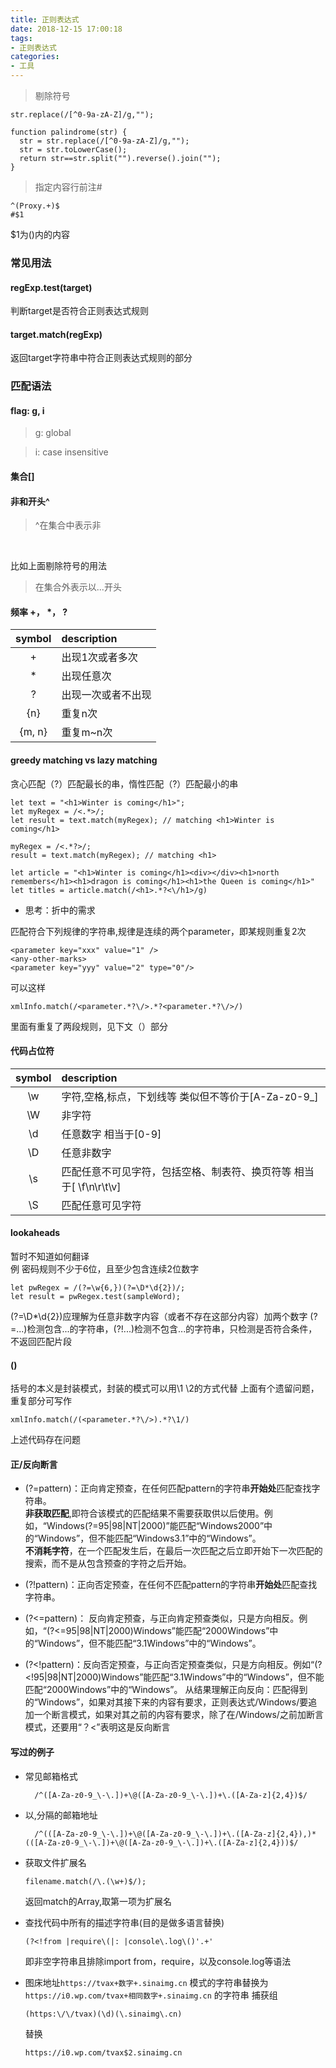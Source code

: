 ```yaml
---
title: 正则表达式
date: 2018-12-15 17:00:18
tags: 
- 正则表达式
categories: 
- 工具
---
```

>剔除符号
```
str.replace(/[^0-9a-zA-Z]/g,"");
```
```
function palindrome(str) {
  str = str.replace(/[^0-9a-zA-Z]/g,"");
  str = str.toLowerCase();
  return str==str.split("").reverse().join("");
}
```
>指定内容行前注#
```
^(Proxy.+)$
#$1
```
$1为()内的内容

### 常见用法
#### regExp.test(target)
判断target是否符合正则表达式规则

#### target.match(regExp)
返回target字符串中符合正则表达式规则的部分

### 匹配语法
#### flag: g, i
> g: global

> i: case insensitive

#### 集合[]
#### 非和开头^
 > ^在集合中表示非
 <br>

 比如上面剔除符号的用法
 > 在集合外表示以...开头
#### 频率 +， *， ?
symbol |description 
:----:|:----------
 + |  出现1次或者多次
 * |  出现任意次
 ? |  出现一次或者不出现
 {n} | 重复n次
 {m, n} | 重复m~n次

#### greedy matching vs lazy matching
贪心匹配（?）匹配最长的串，惰性匹配（?）匹配最小的串
```
let text = "<h1>Winter is coming</h1>";
let myRegex = /<.*>/; 
let result = text.match(myRegex); // matching <h1>Winter is coming</h1>

myRegex = /<.*?>/; 
result = text.match(myRegex); // matching <h1>

let article = "<h1>Winter is coming</h1><div></div><h1>north remembers</h1><h1>dragon is coming</h1><h1>the Queen is coming</h1>"
let titles = article.match(/<h1>.*?<\/h1>/g)

```
+ 思考：折中的需求

匹配符合下列规律的字符串,规律是连续的两个parameter，即某规则重复2次
```
<parameter key="xxx" value="1" />
<any-other-marks>
<parameter key="yyy" value="2" type="0"/>
```
可以这样
```
xmlInfo.match(/<parameter.*?\/>.*?<parameter.*?\/>/)
```
里面有重复了两段规则，见下文（）部分
#### 代码占位符

symbol |description 
:----:|:----------
\w |  字符,空格,标点，下划线等 类似但不等价于[A-Za-z0-9_] 
\W |  非字符
\d |  任意数字 相当于[0-9]
\D |  任意非数字
\s |  匹配任意不可见字符，包括空格、制表符、换页符等 相当于[ \f\n\r\t\v]
\S |  匹配任意可见字符

#### lookaheads
暂时不知道如何翻译<br>
例 密码规则不少于6位，且至少包含连续2位数字
```
let pwRegex = /(?=\w{6,})(?=\D*\d{2})/;
let result = pwRegex.test(sampleWord);
```
(?=\D*\d{2})应理解为任意非数字内容（或者不存在这部分内容）加两个数字
(?=...)检测包含...的字符串，(?!...)检测不包含...的字符串，只检测是否符合条件，不返回匹配片段
#### ()
括号的本义是封装模式，封装的模式可以用\1 \2的方式代替
上面有个遗留问题，重复部分可写作
```
xmlInfo.match(/(<parameter.*?\/>).*?\1/)
```
上述代码存在问题
#### 正/反向断言
+ (?=pattern)：正向肯定预查，在任何匹配pattern的字符串<b>开始处</b>匹配查找字符串。<br><b>非获取匹配</b>,即符合该模式的匹配结果不需要获取供以后使用。例如，“Windows(?=95|98|NT|2000)”能匹配“Windows2000”中的“Windows”，但不能匹配“Windows3.1”中的“Windows”。<br><b>不消耗字符</b>，在一个匹配发生后，在最后一次匹配之后立即开始下一次匹配的搜索，而不是从包含预查的字符之后开始。

+ (?!pattern)：正向否定预查，在任何不匹配pattern的字符串<b>开始处</b>匹配查找字符串。

+ (?<=pattern)： 反向肯定预查，与正向肯定预查类似，只是方向相反。例如，“(?<=95|98|NT|2000)Windows”能匹配“2000Windows”中的“Windows”，但不能匹配“3.1Windows”中的“Windows”。

+ (?<!pattern)：反向否定预查，与正向否定预查类似，只是方向相反。例如“(?<!95|98|NT|2000)Windows”能匹配“3.1Windows”中的“Windows”，但不能匹配“2000Windows”中的“Windows”。
从结果理解正向反向：匹配得到的“Windows”，如果对其接下来的内容有要求，正则表达式/Windows/要追加一个断言模式，如果对其之前的内容有要求，除了在/Windows/之前加断言模式，还要用“？<”表明这是反向断言
#### 写过的例子
+ 常见邮箱格式<br>
  ```
    /^([A-Za-z0-9_\-\.])+\@([A-Za-z0-9_\-\.])+\.([A-Za-z]{2,4})$/
  ```
+ 以,分隔的邮箱地址<br>
  ```
    /^(([A-Za-z0-9_\-\.])+\@([A-Za-z0-9_\-\.])+\.([A-Za-z]{2,4}),)*(([A-Za-z0-9_\-\.])+\@([A-Za-z0-9_\-\.])+\.([A-Za-z]{2,4}))$/
  ```
+ 获取文件扩展名
  ```
  filename.match(/\.(\w+)$/);
  ```
  返回match的Array,取第一项为扩展名

+ 查找代码中所有的描述字符串(目的是做多语言替换)
  ```
  (?<!from |require\(|: |console\.log\()'.+'
  ```
  即非空字符串且排除import from，require，以及console.log等语法

+ 图床地址`https://tvax+数字+.sinaimg.cn` 模式的字符串替换为 `https://i0.wp.com/tvax+相同数字+.sinaimg.cn` 的字符串
  捕获组
  ```
  (https:\/\/tvax)(\d)(\.sinaimg\.cn)
  ```
  替换
  ```
  https://i0.wp.com/tvax$2.sinaimg.cn
  ```